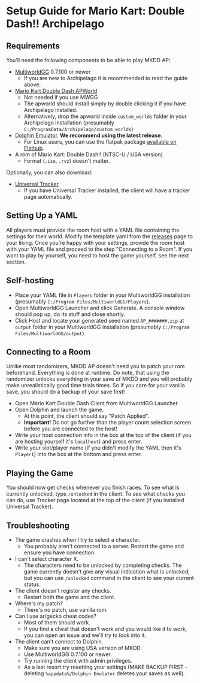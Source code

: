# Setup Guide for Mario Kart: Double Dash!! Archipelago

## Requirements

You'll need the following components to be able to play MKDD AP:
* [MultiworldGG](https://multiworld.gg/tutorial/Archipelago/setup/en) 0.7.100 or newer
    * If you are new to Archipelago it is recommended to read the guide above.
* [Mario Kart Double Dash APWorld](https://github.com/aXu-AP/archipelago-double-dash/releases)
    * Not needed if you use MWGG
    * The apworld should install simply by double clicking it if you have Archipelago installed.
    * Alternatively, drop the apworld inside `custom_worlds` folder in your Archipelago installation (presumably `C:/ProgramData/Archipelago/custom_worlds`)
* [Dolphin Emulator](https://dolphin-emu.org/download/). **We recommend using the latest release.**
    * For Linux users, you can use the flatpak package
    [available on Flathub](https://flathub.org/apps/org.DolphinEmu.dolphin-emu).
* A rom of Mario Kart: Double Dash!! (NTSC-U / USA version)
    * Format (`.iso`, `.rvz`) doesn't matter.

Optionally, you can also download:
* [Universal Tracker](https://github.com/FarisTheAncient/Archipelago/releases)
    * If you have Universal Tracker installed, the client will have a tracker page automatically.

## Setting Up a YAML

All players must provide the room host with a YAML file containing the settings for their world. Modify the template yaml from the [releases](https://github.com/aXu-AP/archipelago-double-dash/releases) page to your liking.
Once you're happy with your settings, provide the room host with your YAML file and proceed to the step "Connecting to a Room". If you want to play by yourself, you need to host the game yourself, see the next section.

## Self-hosting

* Place your YAML file in `Players` folder in your MultiworldGG installation (presumably `C:/Program Files/MultiworldGG/Players`).
* Open MultiworldGG Launcher and click Generate. A console window should pop up, do its stuff and close shortly.
* Click Host and locate your generated seed named `AP_#######.zip` at `output` folder in your MultiworldGG installation (presumably `C:/Program Files/MultiworldGG/output`).

## Connecting to a Room

Unlike most randomizers, MKDD AP doesn't need you to patch your rom beforehand. Everything is done at runtime.
Do note, that using the randomizer unlocks everything in your save of MKDD and you will probably make unrealistically good time trials times. So if you care for your vanilla save, you should do a backup of your save first!
* Open Mario Kart Double Dash Client from MultiworldGG Launcher.
* Open Dolphin and launch the game.
  * At this point, the client should say "Patch Applied".
  * **Important!** Do not go further than the player count selection screen before you are connected to the host!
* Write your host connection info in the box at the top of the client (if you are hosting yourself it's `localhost`) and press enter.
* Write your slot/player name (if you didn't modify the YAML then it's `Player1`) into the box at the bottom and press enter.

## Playing the Game

You should now get checks whenever you finish races. To see what is currently unlocked, type `/unlocked` in the client. To see what checks you can do, use Tracker page located at the top of the client (if you installed Universal Tracker).

## Troubleshooting

* The game crashes when I try to select a character.
  * You probably aren't connected to a server. Restart the game and ensure you have connection.
* I can't select character X.
  * The characters need to be unlocked by completing checks. The game currently doesn't give any visual indication what is unlocked, but you can use `/unlocked` command in the client to see your current status.
* The client doesn't register any checks.
  * Restart both the game and the client.
* Where's my patch?
  * There's no patch, use vanilla rom.
* Can I use ar/gecko cheat codes?
  * Most of them should work.
  * If you find a cheat that doesn't work and you would like it to work, you can open an issue and we'll try to look into it.
* The client can't connect to Dolphin.
  * Make sure you are using USA version of MKDD.
  * Use MultiworldGG 0.7.100 or newer.
  * Try running the client with admin privileges.
  * As a last resort try resetting your settings (MAKE BACKUP FIRST - deleting `%appdata%/Dolphin Emulator` deletes your saves as well).
